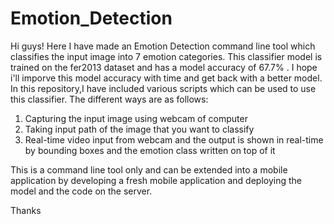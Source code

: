 # Emotion_Detection

Hi guys! Here I have made an Emotion Detection command line tool which classifies the input image into 7 emotion categories.
This classifier model is trained on the fer2013 dataset and has a model accuracy of 67.7% . I hope i'll imporve this model accuracy with time and get back with a better model.
In this repository,I have included various scripts which can be used to use this classifier. The different ways are as follows:

1. Capturing the input image using webcam of computer
2. Taking input path of the image that you want to classify
3. Real-time video input from webcam and the output is shown in real-time by bounding boxes and the emotion class written on top of it

This is a command line tool only and can be extended into a mobile application by developing a fresh mobile application and deploying the model and the code on the server.

Thanks

